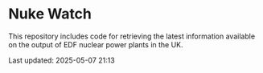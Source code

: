 # Nuke Watch

This repository includes code for retrieving the latest information available on the output of EDF nuclear power plants in the UK.

Last updated: 2025-05-07 21:13